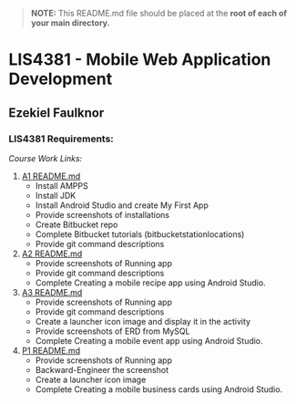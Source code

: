 > **NOTE:** This README.md file should be placed at the **root of each of your main directory.**

# LIS4381 - Mobile Web Application Development

## Ezekiel Faulknor 

### LIS4381 Requirements:

*Course Work Links:*

1. [A1 README.md](a1/README.md "My A1 README.md file")
    - Install AMPPS
    - Install JDK
    - Install Android Studio and create My First App
    - Provide screenshots of installations
    - Create Bitbucket repo
    - Complete Bitbucket tutorials (bitbucketstationlocations)
    - Provide git command descriptions
2. [A2 README.md](a2/README.md "My A2 README.md file")
    - Provide screenshots of Running app
    - Provide git command descriptions
    - Complete Creating a mobile recipe app using Android Studio.
3. [A3 README.md](a3/README.md "My A3 README.md file") 
    - Provide screenshots of Running app
    - Provide git command descriptions
    - Create a launcher icon image and display it in the activity 
    - Provide screenshots of ERD from MySQL
    - Complete Creating a mobile event app using Android Studio.
4. [P1 README.md](p1/README.md "My P1 README.md file") 
    - Provide screenshots of Running app
    - Backward-Engineer the screenshot
    - Create a launcher icon image
    - Complete Creating a mobile business cards using Android Studio.

